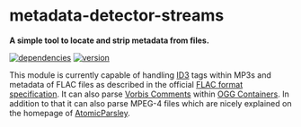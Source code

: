 # metadata-detector-streams

**A simple tool to locate and strip metadata from files.**

[![dependencies](https://img.shields.io/david/chrisguttandin/metadata-detector-streams.svg?style=flat-square)](https://github.com/chrisguttandin/metadata-detector-streams/network/dependencies)
[![version](https://img.shields.io/npm/v/metadata-detector-streams.svg?style=flat-square)](https://www.npmjs.com/package/metadata-detector-streams)

This module is currently capable of handling [ID3](http://id3.org/Home) tags within MP3s and
metadata of FLAC files as described in the official
[FLAC format specification](http://xiph.org/flac/format.html). It can also parse
[Vorbis Comments](https://xiph.org/vorbis/doc/v-comment.html) within
[OGG Containers](https://xiph.org/ogg). In addition to that it can also parse MPEG-4 files which are
nicely explained on the homepage of [AtomicParsley](http://atomicparsley.sourceforge.net).
